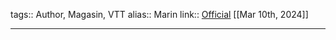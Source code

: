 tags:: Author, Magasin, VTT
alias:: Marin
link:: [Official](https://www.marinbikes.com/) 
[[Mar 10th, 2024]]
***
